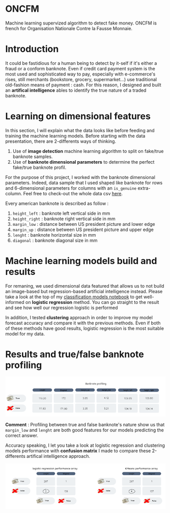 # ONCFM
Machine learning supervized algorithm to detect fake money. ONCFM is french for Organisation Nationale Contre la Fausse Monnaie.

# Introduction

It could be fastidious for a human being to detect by it-self if it's either a fraud or a conform banknote. Even if credit card payment system is the most used and sophisticated way to pay, especially with e-commerce's rises, still merchants (bookstore, grocery, supermarket...) use traditional old-fashion means of payment : cash.   For this reason, I designed and built an **artifical intelligence** ables to identify the true nature of a traded banknote.

# Learning on dimensional features

In this section, I will explain what the data looks like before feeding and training the machine learning models. Before starting with the data presentation, there are 2-differents ways of thinking. 

1. Use of **image detection** machine learning algorithm to split on fake/true banknote samples.
2. Use of **banknote dimensional parameters** to determine the perfect fake/true banknote profil. 

For the purpose of this project, I worked with the banknote dimensional parameters. Indeed, data sample that I used shaped like banknote for rows and 6-dimensional parameters for columns with an `is_genuine` extra-column. Feel free to check-out the whole data csv [here](https://github.com/marcadeant/ONCFM/blob/main/Data/billets.csv).

Every american banknote is described as follow :

1. `height_left` : banknote left vertical side in mm 
2. `height_right` : banknote right vertical side in mm 
3. `margin_low` : distance between US president picture and lower edge 
4. `margin_up` : distance between US president picture and upper edge
5. `lenght` : banknote horizontal size in mm
6. `diagonal` : banknote diagonal size in mm

# Machine learning models build and results

For remaning, we used dimensional data featured that allows us to not build an image-based but regression-based artificial intelligence instead.
Please take a look at the top of my [classification models notebook](https://github.com/marcadeant/ONCFM/blob/main/Notebooks/Classification%20models.ipynb) to get well-informed on **logistic regression** method. 
You can go straight to the result and see how well our regression logistic is performed

In addition, I tested **clustering** approach in order to improve my model forecast accuracy and compare it with the previous methods. Even if both of these methods have good results, logistic regression is the most suitable model for my data.

# Results and true/false banknote profiling

![banknote_profiling](https://github.com/marcadeant/ONCFM/blob/main/banknote_profiling.PNG)

**Comment** : Profiling between true and false banknote's nature show us that `margin_low` and `lenght` are both good features for our models predicting the correct answer. 

Accuracy speaking, I let you take a look at logistic regression and clustering models performance with **confusion matrix** I made to compare these 2-differents artifical intelligence approach. 

![performance array](https://github.com/marcadeant/ONCFM/blob/main/performance_array.PNG)
